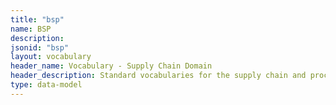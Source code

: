```yaml
---
title: "bsp"
name: BSP
description: 
jsonid: "bsp"
layout: vocabulary
header_name: Vocabulary - Supply Chain Domain
header_description: Standard vocabularies for the supply chain and procurement business domain
type: data-model
---
```

